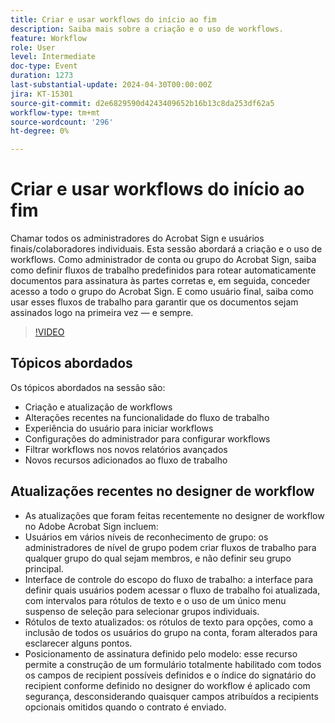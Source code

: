 ```yaml
---
title: Criar e usar workflows do início ao fim
description: Saiba mais sobre a criação e o uso de workflows.
feature: Workflow
role: User
level: Intermediate
doc-type: Event
duration: 1273
last-substantial-update: 2024-04-30T00:00:00Z
jira: KT-15301
source-git-commit: d2e6829590d4243409652b16b13c8da253df62a5
workflow-type: tm+mt
source-wordcount: '296'
ht-degree: 0%

---
```



# Criar e usar workflows do início ao fim

Chamar todos os administradores do Acrobat Sign e usuários finais/colaboradores individuais. Esta sessão abordará a criação e o uso de workflows. Como administrador de conta ou grupo do Acrobat Sign, saiba como definir fluxos de trabalho predefinidos para rotear automaticamente documentos para assinatura às partes corretas e, em seguida, conceder acesso a todo o grupo do Acrobat Sign. E como usuário final, saiba como usar esses fluxos de trabalho para garantir que os documentos sejam assinados logo na primeira vez — e sempre.

>[!VIDEO](https://video.tv.adobe.com/v/3428192/?learn=on)

## Tópicos abordados

Os tópicos abordados na sessão são:

* Criação e atualização de workflows
* Alterações recentes na funcionalidade do fluxo de trabalho
* Experiência do usuário para iniciar workflows
* Configurações do administrador para configurar workflows
* Filtrar workflows nos novos relatórios avançados
* Novos recursos adicionados ao fluxo de trabalho

## Atualizações recentes no designer de workflow

* As atualizações que foram feitas recentemente no designer de workflow no Adobe Acrobat Sign incluem:
* Usuários em vários níveis de reconhecimento de grupo: os administradores de nível de grupo podem criar fluxos de trabalho para qualquer grupo do qual sejam membros, e não definir seu grupo principal.
* Interface de controle do escopo do fluxo de trabalho: a interface para definir quais usuários podem acessar o fluxo de trabalho foi atualizada, com intervalos para rótulos de texto e o uso de um único menu suspenso de seleção para selecionar grupos individuais.
* Rótulos de texto atualizados: os rótulos de texto para opções, como a inclusão de todos os usuários do grupo na conta, foram alterados para esclarecer alguns pontos.
* Posicionamento de assinatura definido pelo modelo: esse recurso permite a construção de um formulário totalmente habilitado com todos os campos de recipient possíveis definidos e o índice do signatário do recipient conforme definido no designer do workflow é aplicado com segurança, desconsiderando quaisquer campos atribuídos a recipients opcionais omitidos quando o contrato é enviado.

